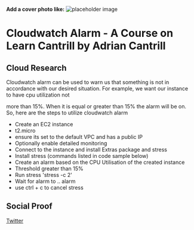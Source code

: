 **Add a cover photo like:**
![placeholder image](https://via.placeholder.com/1200x600)

# Cloudwatch Alarm - A Course on Learn Cantrill by Adrian Cantrill

## Cloud Research

Cloudwatch alarm can be used to warn us that something is not in accordance with our desired situation. For example, we want our instance to have cpu utilization not 

more than 15%. When it is equal or greater than 15% the alarm will be on. So, here are the steps to utilize cloudwatch alarm

- Create an EC2 instance
- t2.micro
- ensure its set to the default VPC and has a public IP
- Optionally enable detailed monitoring
- Connect to the instance and install Extras package and stress
- Install stress (commands listed in code sample below)
- Create an alarm based on the CPU Utilisation of the created instance
- Threshold greater than 15%
- Run stress 'stress -c 2'
- Wait for alarm to .. alarm
- use ctrl + c to cancel stress




## Social Proof


[Twitter](https://twitter.com/JoeSeven08/status/1529120055505526784)
